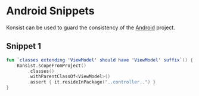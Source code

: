 # Android Snippets

Konsist can be used to guard the consistency of the [Android](https://www.android.com/) project.

## Snippet 1

```kotlin
fun `classes extending 'ViewModel' should have 'ViewModel' suffix`() {
    Konsist.scopeFromProject()
        .classes()
        .withParentClassOf<ViewModel>()
        .assert { it.resideInPackage("..controller..") }
}
```
